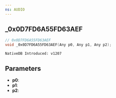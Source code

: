 ```yaml
---
ns: AUDIO
---
```

## _0x0D7FD6A55FD63AEF

```c
// 0x0D7FD6A55FD63AEF
void _0x0D7FD6A55FD63AEF(Any p0, Any p1, Any p2);
```

```
NativeDB Introduced: v1207
```

## Parameters
* **p0**:
* **p1**:
* **p2**:
